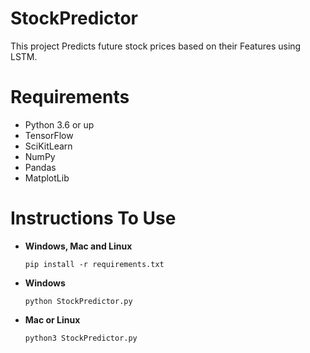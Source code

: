 # StockPredictor
This project Predicts future stock prices based on their Features using LSTM.

# Requirements
 - Python 3.6 or up
 - TensorFlow
 - SciKitLearn
 - NumPy
 - Pandas
 - MatplotLib
 
 # Instructions To Use
 - **Windows, Mac and Linux**
   ``` 
   pip install -r requirements.txt
   ```
 - **Windows**
   ```
   python StockPredictor.py
   ```
 - **Mac or Linux**
   ```
   python3 StockPredictor.py
   ```
